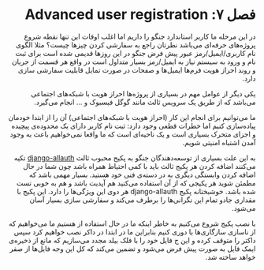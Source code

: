 
<h1 dir="rtl"> 
فصل ۷: Advanced user registration
</h1>
<p dir="rtl">
در این مرحله ما کاربر استاندارد جنگو  را داریم اما اغلب اوقات این تنها نقطه شروع پروژه‌های حرفه‌ای می‌باشد نظرتان راجع به سفارشی کردن چیزها چیست؟ مثلا الگوی نام کاربری/ایمیل/رمز عبور پیش فرض جنگو در این روزها قدیمی شده است برای ثبت نام و ورود به سیستم نیاز به ایمیل/رمز بسیار متداول است در واقع هر قسمت از جریان و روند احراز هویت فرم‌ها ایمیل‌ها و صفحات در صورت تمایل قابلیت سفارشی سازی دارد.
</p>

<p dir="rtl">
 یکی دیگر از عوامل مهم در بسیاری از پروژه‌ها احراز هویت با شبکه‌های اجتماعی می‌باشد که از طریق یک سرویس ثالث مانند گوگل فیسبوک و ... انجام می‌گیرد.
 </p>
 <p dir="rtl">
 ما می‌توانیم برای انجام این کار (احراز هویت با شبکه‌های اجتماعی) آن را از ابتدا خودمان پیاده‌سازی کنیم اما خطرات قطعی وجود دارد: ثبت نام کاربر دارای یک محدوده‌ی پیچیده و اجزای متحرک بسیاری است و یک ناحیه‌ای است که ما واقعا نمی‌خواهیم باعث به وجود آمدن اشتباه امنیتی شویم.
 </p>
 <p dir="rtl">
 به این علت بسیاری از توسعه‌دهندگان جنگو به پکیج محبوب ثالث <a href="https://github.com/pennersr/django-allauth">django-allauth</a> تکیه می‌کنند اضافه کردن هر پکیج ثالث باید با کمی احتیاط همراه باشد چون شما در حال اضافه کردن وابستگی دیگری به در دسته‌ی فنی خود هستید.  بسیار مهمی باشد که مطمئن شوید هر پکیجی که از آن استفاده می‌کنید هم آپدیت باشد و هم به خوبی تست شده باشد. خوشبختانه پکیج django-allauth هر دوی این ویژگی‌ها را دارد. این پکیج با مقداری جادو تمام این نگرانی‌ها را برطرف می‌کند و سفارشی سازی بسیار آسان می‌شود.
 </p>
 <p dir="rtl">
 با نصب پکیج شروع می‌کنیم به خاطر اینکه ما در حال استفاده از هستیم ما می‌خواهیم که از ناسازی سازگاری‌ها با دوری کنیم بنابراین ما در ابتدا در داکر نصب خواهیم کرد سپس داکتر را متوقف کرده و این ج فایل خود را با فلک بیلد مجدد می‌سازیم که مانع از ذخیره‌ی ایمک فایل به صورت پیش فرض می‌شود و تضمین می‌کند که کل این وجه فایل‌ها از صفر خواهد ساخته شد.
</p>
